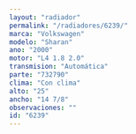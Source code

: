 ```yaml
---
layout: "radiador"
permalink: "/radiadores/6239/"
marca: "Volkswagen"
modelo: "Sharan"
ano: "2000"
motor: "L4 1.8 2.0"
transmision: "Automática"
parte: "732790"
clima: "Con clima"
alto: "25"
ancho: "14 7/8"
observaciones: ""
id: "6239"
---
```



